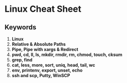 # Linux Cheat Sheet

## Keywords
1. **Linux**
2. **Relative & Absolute Paths**
3. **Pipe, Pipe with xargs & Redirect**
4. **pwd, cd, ll, ls, mkdir, rmdir, rm, chmod, touch, cksum**
5. **grep, find**
6. **cat, less, more, sort, uniq, head, tail, wc**
7. **env, printenv, export, unset, echo**
8. **ssh and scp, Putty, WinSCP**
